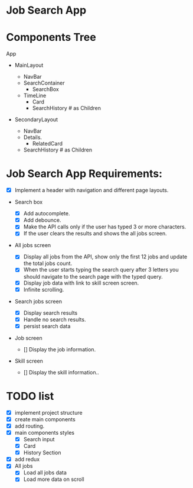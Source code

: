# Job Search App

# Components Tree

App

- MainLayout

  - NavBar
  - SearchContainer
    - SearchBox
  - TimeLine
    - Card
    - SearchHistory # as Children

- SecondaryLayout
  - NavBar
  - Details.
    - RelatedCard
  - SearchHistory # as Children

# Job Search App Requirements:

- [x] Implement a header with navigation and different page layouts.

- Search box

  - [x] Add autocomplete.
  - [x] Add debounce.
  - [x] Make the API calls only if the user has typed 3 or more characters.
  - [x] If the user clears the results and shows the all jobs screen.

- All jobs screen

  - [x] Display all jobs from the API, show only the first 12 jobs and update the total jobs count.
  - [x] When the user starts typing the search query after 3 letters you should navigate to the search page with the typed query.
  - [x] Display job data with link to skill screen screen.
  - [x] Infinite scrolling.

- Search jobs screen

  - [x] Display search results
  - [x] Handle no search results.
  - [x] persist search data

- Job screen

  - [] Display the job information.

- Skill screen
  - [] Display the skill information..

# TODO list

- [x] implement project structure
- [x] create main components
- [x] add routing.
- [x] main components styles
  - [x] Search input
  - [x] Card
  - [x] History Section
- [x] add redux
- [x] All jobs
  - [x] Load all jobs data
  - [x] Load more data on scroll
